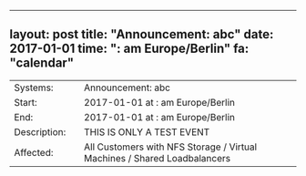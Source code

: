 --- 
 layout: post 
 title: "Announcement: abc" 
 date: 2017-01-01 
 time: ": am Europe/Berlin" 
 fa: "calendar" 
 --- 
 |                   |   |                                                                      | 
 |-------------------|---|----------------------------------------------------------------------| 
 | Systems:          |   | Announcement: abc| 
 | Start:            |   | 2017-01-01 at : am Europe/Berlin | 
 | End:              |   | 2017-01-01 at : am  Europe/Berlin | 
 | Description:      |   | THIS IS ONLY A TEST EVENT | 
 | Affected:         |   | All Customers with NFS Storage / Virtual Machines / Shared Loadbalancers | 
